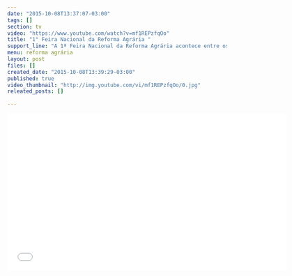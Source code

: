 ```yaml
---
date: "2015-10-08T13:37:07-03:00"
tags: []
section: tv
video: "https://www.youtube.com/watch?v=mf1REPzfqOo"
title: "1° Feira Nacional da Reforma Agrária "
support_line: "A 1ª Feira Nacional da Reforma Agrária acontece entre os dias 22 a 25/10 no Parque da Água Branca, em São Paulo."
menu: reforma agrária
layout: post
files: []
created_date: "2015-10-08T13:39:29-03:00"
published: true
video_thumbnail: "http://img.youtube.com/vi/mf1REPzfqOo/0.jpg"
releated_posts: []

---
```

<p><iframe allowfullscreen="" frameborder="0" height="360" src="//www.youtube.com/embed/mf1REPzfqOo" width="640"></iframe></p>
